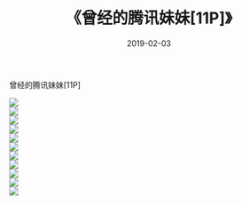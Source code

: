 ﻿---
layout: post
title:  《曾经的腾讯妹妹[11P]》
date:   2019-02-03
img: http://img.660000.xyz/Sharelink/性感/2019/曾经的腾讯妹妹[11P]/000.jpg
categories: [美女, 清纯, 唯美]
---

曾经的腾讯妹妹[11P]

  ![](http://img.660000.xyz/Sharelink/性感/2019/曾经的腾讯妹妹[11P]/001.jpg) <br> ![](http://img.660000.xyz/Sharelink/性感/2019/曾经的腾讯妹妹[11P]/002.jpg) <br> ![](http://img.660000.xyz/Sharelink/性感/2019/曾经的腾讯妹妹[11P]/003.jpg) <br> ![](http://img.660000.xyz/Sharelink/性感/2019/曾经的腾讯妹妹[11P]/004.jpg) <br> ![](http://img.660000.xyz/Sharelink/性感/2019/曾经的腾讯妹妹[11P]/005.jpg) <br> ![](http://img.660000.xyz/Sharelink/性感/2019/曾经的腾讯妹妹[11P]/006.jpg) <br> ![](http://img.660000.xyz/Sharelink/性感/2019/曾经的腾讯妹妹[11P]/007.jpg) <br> ![](http://img.660000.xyz/Sharelink/性感/2019/曾经的腾讯妹妹[11P]/008.jpg) <br> ![](http://img.660000.xyz/Sharelink/性感/2019/曾经的腾讯妹妹[11P]/009.jpg) <br> ![](http://img.660000.xyz/Sharelink/性感/2019/曾经的腾讯妹妹[11P]/010.jpg) <br> ![](http://img.660000.xyz/Sharelink/性感/2019/曾经的腾讯妹妹[11P]/011.jpg) <br>